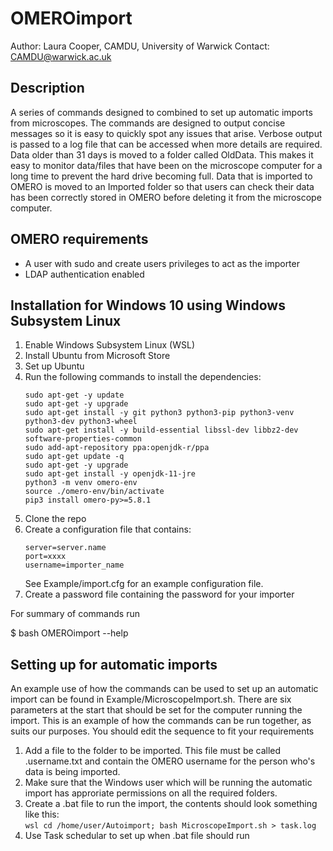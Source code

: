 # OMEROimport

Author: Laura Cooper, CAMDU, University of Warwick
Contact: CAMDU@warwick.ac.uk

## Description
A series of commands designed to combined to set up automatic imports from microscopes. The commands are designed to output concise messages so it is easy to quickly spot any issues that arise. Verbose output is passed to a log file that can be accessed when more details are required.
Data older than 31 days is moved to a folder called OldData. This makes it easy to monitor data/files that have been on the microscope computer for a long time to prevent the hard drive becoming full. Data that is imported to OMERO is moved to an Imported folder so that users can check their data has been correctly stored in OMERO before deleting it from the microscope computer.

## OMERO requirements
- A user with sudo and create users privileges to act as the importer
- LDAP authentication enabled

## Installation for Windows 10 using Windows Subsystem Linux
1. Enable Windows Subsystem Linux (WSL)
2. Install Ubuntu from Microsoft Store
3. Set up Ubuntu
4. Run the following commands to install the dependencies:
    ```
    sudo apt-get -y update
    sudo apt-get -y upgrade
    sudo apt-get install -y git python3 python3-pip python3-venv python3-dev python3-wheel
    sudo apt-get install -y build-essential libssl-dev libbz2-dev software-properties-common
    sudo add-apt-repository ppa:openjdk-r/ppa
    sudo apt-get update -q
    sudo apt-get -y upgrade
    sudo apt-get install -y openjdk-11-jre
    python3 -m venv omero-env
    source ./omero-env/bin/activate
    pip3 install omero-py>=5.8.1
    ```
5. Clone the repo
6. Create a configuration file that contains:
    ```
    server=server.name
    port=xxxx
    username=importer_name
    ```
   See Example/import.cfg for an example configuration file.
7. Create a password file containing the password for your importer

For summary of commands run

$ bash OMEROimport --help

## Setting up for automatic imports
An example use of how the commands can be used to set up an automatic import can be found in Example/MicroscopeImport.sh. There are six parameters at the start that should be set for the computer running the import. This is an example of how the commands can be run together, as suits our purposes. You should edit the sequence to fit your requirements

1. Add a file to the folder to be imported. This file must be called .username.txt and contain the OMERO username for the person who's data is being imported.
2. Make sure that the Windows user which will be running the automatic import has approriate permissions on all the required folders.
3. Create a .bat file to run the import, the contents should look something like this: \
   `wsl cd /home/user/Autoimport; bash MicroscopeImport.sh > task.log`
4. Use Task schedular to set up when .bat file should run



